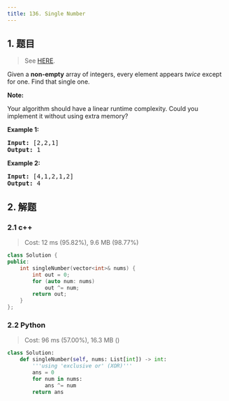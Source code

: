 ```yaml
---
title: 136. Single Number
---
```


## 1. 题目

> See [HERE](https://leetcode.com/problems/single-number/).

<div><p>Given a <strong>non-empty</strong>&nbsp;array of integers, every element appears <em>twice</em> except for one. Find that single one.</p>

<p><strong>Note:</strong></p>

<p>Your algorithm should have a linear runtime complexity. Could you implement it without using extra memory?</p>

<p><strong>Example 1:</strong></p>

<pre><strong>Input:</strong> [2,2,1]
<strong>Output:</strong> 1
</pre>

<p><strong>Example 2:</strong></p>

<pre><strong>Input:</strong> [4,1,2,1,2]
<strong>Output:</strong> 4
</pre>
</div>

## 2. 解题

### 2.1 c++

> Cost: 12 ms (95.82%), 9.6 MB (98.77%)

```cpp
class Solution {
public:
    int singleNumber(vector<int>& nums) {
        int out = 0;
        for (auto num: nums)
            out ^= num;
        return out;
    }
};
```

### 2.2 Python

> Cost: 96 ms (57.00%), 16.3 MB ()

```python
class Solution:
    def singleNumber(self, nums: List[int]) -> int:
        '''using 'exclusive or' (XOR)'''
        ans = 0
        for num in nums:
            ans ^= num
        return ans
```
